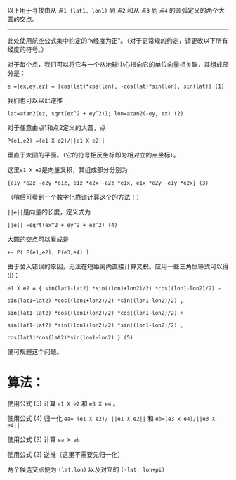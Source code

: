以下用于寻找由从 `点1 (lat1, lon1)` 到 `点2` 和从 `点3` 到 `点4` 的圆弧定义的两个大圆的交点。

-----------------

此处使用航空公式集中约定的“`W`经度为正”。（对于更常规的约定，请更改以下所有经度的符号。）

对于每个点，我们可以将它与一个从地球中心指向它的单位向量相关联，其组成部分是：
```
e ={ex,ey,ez} = {cos(lat)*cos(lon), -cos(lat)*sin(lon), sin(lat)} (1)
```
我们也可以以此逆推
```
lat=atan2(ez, sqrt(ex^2 + ey^2)); lon=atan2(-ey, ex) (2)
```
对于任意由点1和点2定义的大圆，点
```
P(e1,e2) =(e1 X e2)/||e1 X e2||
```
垂直于大圆的平面。（它的符号相反坐标即为相对立的点坐标）。

这里`e1 X e2`是向量叉积，其组成部分分别为
```
{e1y *e2z -e2y *e1z, e1z *e2x -e2z *e1x, e1x *e2y -e1y *e2x} (3)
```
（稍后可看到一个数字化靠谱计算这个的方法！）

`||e||`是向量的长度，定义式为
```
||e|| =sqrt(ex^2 + ey^2 + ez^2) (4)
```
大圆的交点可以看成是
```
+- P( P(e1,e2), P(e3,e4) )
```
由于舍入错误的原因，无法在短距离内直接计算叉积。应用一些三角恒等式可以得出：
```
e1 X e2 = { sin(lat1-lat2) *sin((lon1+lon2)/2) *cos((lon1-lon2)/2) -

sin(lat1+lat2) *cos((lon1+lon2)/2) *sin((lon1-lon2)/2) ,

sin(lat1-lat2) *cos((lon1+lon2)/2) *cos((lon1-lon2)/2) +

sin(lat1+lat2) *sin((lon1+lon2)/2) *sin((lon1-lon2)/2) ,

cos(lat1)*cos(lat2)*sin(lon1-lon2) } (5)
```
便可规避这个问题。

# 算法：

使用公式 (5) 计算 `e1 X e2` 和 `e3 X e4` 。

使用公式 (4) 归一化 `ea= (e1 X e2)/ ||e1 X e2||` 和 `eb=(e3 x e4)/||e3 X e4||`

使用公式 (3) 计算 `ea X eb`

使用公式 (2) 逆推（这里不需要先归一化）

两个候选交点便为 `(lat,lon)` 以及对立的 `(-lat, lon+pi)`

 